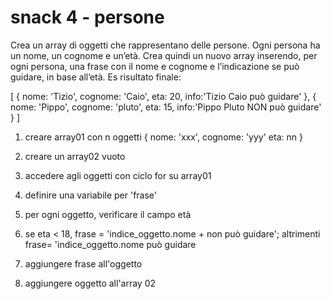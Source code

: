 # snack 4 - persone

Crea un array di oggetti che rappresentano delle persone.
Ogni persona ha un nome, un cognome e un’età.
Crea quindi un nuovo array inserendo, per ogni persona, una frase con il nome e cognome e l’indicazione se può guidare, in base all’età.
Es risultato finale:

[
  { nome: 'Tizio', cognome: 'Caio', eta: 20, info:'Tizio Caio può guidare' },
  { nome: 'Pippo', cognome: 'pluto', eta: 15, info:'Pippo Pluto NON può guidare' }
]

1. creare array01 con n oggetti {
    nome: 'xxx',
    cognome: 'yyy'
    eta: nn
}

2. creare un array02 vuoto
3. accedere agli oggetti con ciclo for su array01
4. definire una variabile per 'frase'
5. per ogni oggetto, verificare il campo età
6. se eta < 18, frase = 'indice_oggetto.nome + non può guidare'; altrimenti frase= 'indice_oggetto.nome può guidare
7. aggiungere frase all'oggetto
8. aggiungere oggetto all'array 02

